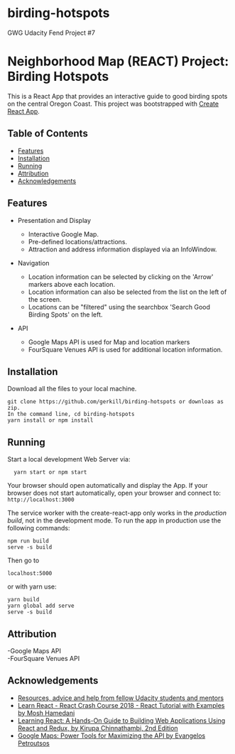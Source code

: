 # birding-hotspots
GWG Udacity Fend Project #7

# Neighborhood Map (REACT) Project: Birding Hotspots

This is a React App that provides an interactive guide to good birding spots on the central Oregon Coast.
This project was bootstrapped with [Create React App](https://github.com/facebookincubator/create-react-app).

## Table of Contents

* [Features](#features)
* [Installation](#installation)
* [Running](#running)
* [Attribution](#attribution)
* [Acknowledgements](#acknowledgements)


## Features

- Presentation and Display
  - Interactive Google Map.
  - Pre-defined locations/attractions.
  - Attraction and address information displayed via an InfoWindow.


- Navigation
  - Location information can be selected by clicking on the 'Arrow' markers above each location.
  - Location information can also be selected from the list on the left of the screen.
  - Locations can be "filtered" using the searchbox 'Search Good Birding Spots' on the left.

- API
  - Google Maps API is used for Map and location markers
  - FourSquare Venues API is used for additional location information.

## Installation

Download all the files to your local machine.
```
git clone https://github.com/gerkill/birding-hotspots or downloas as zip.
In the command line, cd birding-hotspots
yarn install or npm install
```

## Running

Start a local development Web Server via:
```
  yarn start or npm start
```
Your browser should open automatically and display the App.
If your browser does not start automatically, open your browser and connect to: ```http://localhost:3000```

The service worker with the create-react-app only works in the *production build*, not in the development mode.
To run the app in production use the following commands:
```
npm run build
serve -s build
```
Then go to
```
localhost:5000
```

or with yarn use:
```
yarn build
yarn global add serve
serve -s build
```



## Attribution

-Google Maps API<br>
-FourSquare Venues API

## Acknowledgements

* [Resources, advice and help from fellow Udacity students and mentors](https://www.diigo.com/outliner/fkkuvb/Udacity-Neighborhood-Map-Project-(project-%237)?key=25wgqnwals)
* [Learn React - React Crash Course 2018 - React Tutorial with Examples by Mosh Hamedani](https://youtu.be/Ke90Tje7VS0)
* [Learning React: A Hands-On Guide to Building Web Applications Using React and Redux, by Kirupa Chinnathambi, 2nd Edition](https://www.amazon.com/Learning-React-Hands-Building-Applications/dp/013484355X/ref=sr_1_4?ie=UTF8&qid=1537308172&sr=8-4&keywords=learning+react)
* [Google Maps: Power Tools for Maximizing the API by Evangelos Petroutsos](https://www.amazon.com/gp/product/0071823026/ref=dbs_a_def_rwt_bibl_vppi_i0)
